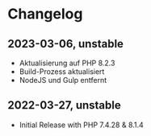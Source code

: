 # Changelog

2023-03-06, unstable
----------

* Aktualisierung auf PHP 8.2.3
* Build-Prozess aktualisiert
* NodeJS und Gulp entfernt 

2022-03-27, unstable
----------

* Initial Release with PHP 7.4.28 & 8.1.4
